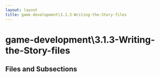 ```yaml
---
layout: layout
title: game-development\3.1.3-Writing-the-Story-files
---
```


# game-development\3.1.3-Writing-the-Story-files

## Files and Subsections

